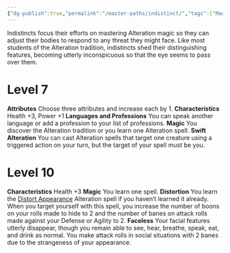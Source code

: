 ```yaml
---
{"dg-publish":true,"permalink":"/master-paths/indistinct/","tags":["Magic"]}
---
```


Indistincts focus their efforts on mastering Alteration magic so they can adjust their bodies to respond to any threat they might face. Like most students of the Alteration tradition, indistincts shed their distinguishing features, becoming utterly inconspicuous so that the eye seems to pass over them.
# Level 7
**Attributes** Choose three attributes and increase each by 1.
**Characteristics** Health +3, Power +1
**Languages and Professions** You can speak another language or add a profession to your list of professions.
**Magic** You discover the Alteration tradition or you learn one Alteration spell.
**Swift Alteration** You can cast Alteration spells that target one creature using a triggered action on your turn, but the target of your spell must be you.
# Level 10
**Characteristics** Health +3
**Magic** You learn one spell.
**Distortion** You learn the [Distort Appearance](https://sotdl-database.vercel.app/spells/alteration/distort-appearance/) Alteration spell if you haven’t learned it already.
When you target yourself with this spell, you increase the number of boons on your rolls made to hide to 2 and the number of banes on attack rolls made against your Defense or Agility to 2.
**Faceless** Your facial features utterly disappear, though you remain able to see, hear, breathe, speak, eat, and drink as normal. You make attack rolls in social situations with 2 banes due to the strangeness of your appearance.